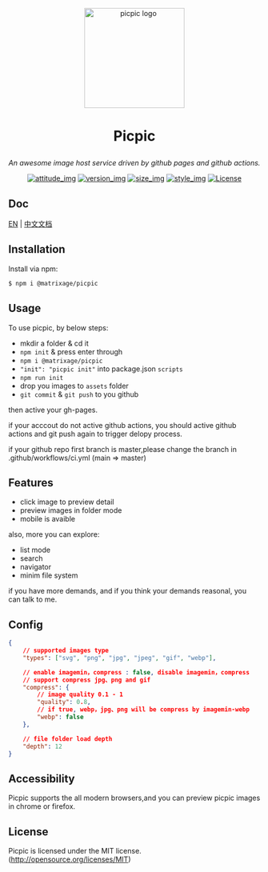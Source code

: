<p align="center"><a href="#" target="_blank" rel="noopener noreferrer"><img width="200" src="https://matrixage.github.io/img/projects/picpic/logo_picpic_black.png" alt="picpic logo"></a></p>

# <p align="center"> Picpic </p>

_<p align="center">An awesome image host service driven by github pages and github actions.</p>_

<p align="center">
  <a href="#"><img src="https://img.shields.io/badge/join-welcome-brightgreen.svg" alt="attitude_img"></a>
  <a href="#"><img src="https://img.shields.io/badge/version-1.0-orange.svg" alt="version_img"></a>
  <a href="#"><img src="https://img.shields.io/badge/compres%20size-7k-red.svg" alt="size_img"></a>
  <a href="#"><img src="https://img.shields.io/badge/style-light%20design-yellow.svg" alt="style_img"></a>
  <a href="#"><img src="https://img.shields.io/badge/license-MIT-blue.svg" alt="License"></a>
</p>

## Doc

[EN](https://github.com/MatrixAges/picpic#readme) | [中文文档](https://github.com/MatrixAges/picpic/blob/master/readme_cn.md)

## Installation

Install via npm:

```bash
$ npm i @matrixage/picpic
```

## Usage

To use picpic, by below steps:

- mkdir a folder & cd it
- `npm init` & press enter through
- `npm i @matrixage/picpic`
- `"init": "picpic init"` into package.json `scripts`
- `npm run init`
- drop you images to `assets` folder
- `git commit` & `git push` to you github

then active your gh-pages.

if your acccout do not active github actions, you should active github actions and git push again to trigger delopy process.

if your github repo first branch is master,please change the branch in .github/workflows/ci.yml (main => master)

## Features

- click image to preview detail
- preview images in folder mode
- mobile is avaible

also, more you can explore:

- list mode
- search
- navigator
- minim file system

if you have more demands, and if you think your demands reasonal, you can talk to me.

## Config

```json
{
	// supported images type
	"types": ["svg", "png", "jpg", "jpeg", "gif", "webp"],

	// enable imagemin，compress : false, disable imagemin，compress
	// support compress jpg、png and gif
	"compress": {
		// image quality 0.1 - 1
		"quality": 0.8,
		// if true, webp，jpg、png will be compress by imagemin-webp
		"webp": false
	},

	// file folder load depth
	"depth": 12
}
```

## Accessibility

Picpic supports the all modern browsers,and you can preview picpic images in chrome or firefox.

## License

Picpic is licensed under the MIT license. (http://opensource.org/licenses/MIT)
